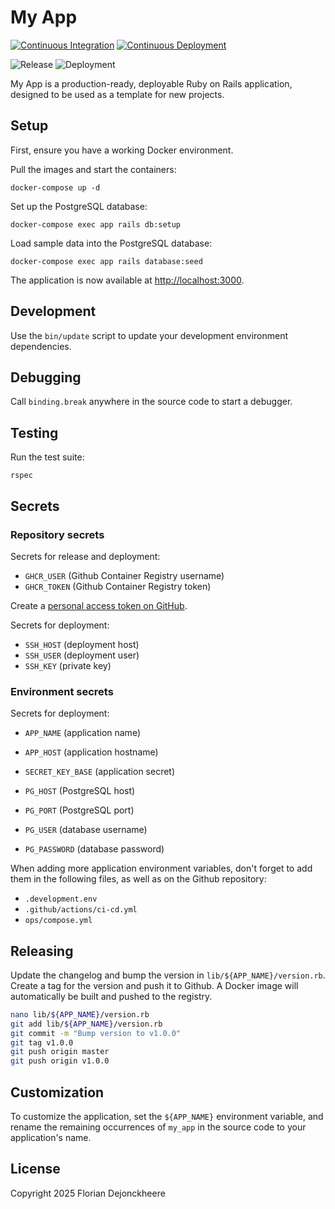 # My App

[![Continuous Integration](https://github.com/floriandejonckheere/my-app/actions/workflows/ci.yml/badge.svg)](https://github.com/floriandejonckheere/my-app/actions/workflows/ci.yml)
[![Continuous Deployment](https://github.com/floriandejonckheere/my-app/actions/workflows/cd.yml/badge.svg)](https://github.com/floriandejonckheere/my-app/actions/workflows/cd.yml)

![Release](https://img.shields.io/github/v/release/floriandejonckheere/my-app?label=Latest%20release)
![Deployment](https://img.shields.io/github/deployments/floriandejonckheere/my-app/production?label=Deployment)

My App is a production-ready, deployable Ruby on Rails application, designed to be used as a template for new projects.

## Setup

First, ensure you have a working Docker environment.

Pull the images and start the containers:

```
docker-compose up -d
```

Set up the PostgreSQL database:

```
docker-compose exec app rails db:setup
```

Load sample data into the PostgreSQL database:

```
docker-compose exec app rails database:seed
```

The application is now available at [http://localhost:3000](http://localhost:3000).

## Development

Use the `bin/update` script to update your development environment dependencies.

## Debugging

Call `binding.break` anywhere in the source code to start a debugger.

## Testing

Run the test suite:

```
rspec
```

## Secrets

### Repository secrets

Secrets for release and deployment:

- `GHCR_USER` (Github Container Registry username)
- `GHCR_TOKEN` (Github Container Registry token)

Create a [personal access token on GitHub](https://github.com/settings/tokens/new?description=My+App+(CI)&scopes=repo,write:packages).

Secrets for deployment:

- `SSH_HOST` (deployment host)
- `SSH_USER` (deployment user)
- `SSH_KEY` (private key)

### Environment secrets

Secrets for deployment:

- `APP_NAME` (application name)
- `APP_HOST` (application hostname)
- `SECRET_KEY_BASE` (application secret)

- `PG_HOST` (PostgreSQL host)
- `PG_PORT` (PostgreSQL port)
- `PG_USER` (database username)
- `PG_PASSWORD` (database password)

When adding more application environment variables, don't forget to add them in the following files, as well as on the Github repository:
- `.development.env`
- `.github/actions/ci-cd.yml`
- `ops/compose.yml`

## Releasing

Update the changelog and bump the version in `lib/${APP_NAME}/version.rb`.
Create a tag for the version and push it to Github.
A Docker image will automatically be built and pushed to the registry.

```sh
nano lib/${APP_NAME}/version.rb
git add lib/${APP_NAME}/version.rb
git commit -m "Bump version to v1.0.0"
git tag v1.0.0
git push origin master
git push origin v1.0.0
```

## Customization

To customize the application, set the `${APP_NAME}` environment variable, and rename the remaining occurrences of `my_app` in the source code to your application's name.

## License

Copyright 2025 Florian Dejonckheere
